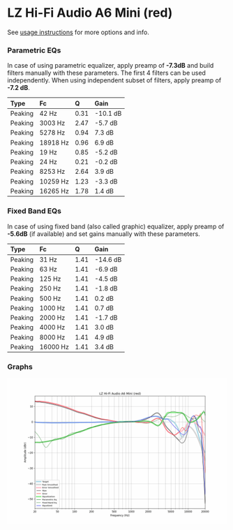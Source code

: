 # LZ Hi-Fi Audio A6 Mini (red)
See [usage instructions](https://github.com/jaakkopasanen/AutoEq#usage) for more options and info.

### Parametric EQs
In case of using parametric equalizer, apply preamp of **-7.3dB** and build filters manually
with these parameters. The first 4 filters can be used independently.
When using independent subset of filters, apply preamp of **-7.2 dB**.

| Type    | Fc       |    Q | Gain     |
|:--------|:---------|:-----|:---------|
| Peaking | 42 Hz    | 0.31 | -10.1 dB |
| Peaking | 3003 Hz  | 2.47 | -5.7 dB  |
| Peaking | 5278 Hz  | 0.94 | 7.3 dB   |
| Peaking | 18918 Hz | 0.96 | 6.9 dB   |
| Peaking | 19 Hz    | 0.85 | -5.2 dB  |
| Peaking | 24 Hz    | 0.21 | -0.2 dB  |
| Peaking | 8253 Hz  | 2.64 | 3.9 dB   |
| Peaking | 10259 Hz | 1.23 | -3.3 dB  |
| Peaking | 16265 Hz | 1.78 | 1.4 dB   |

### Fixed Band EQs
In case of using fixed band (also called graphic) equalizer, apply preamp of **-5.6dB**
(if available) and set gains manually with these parameters.

| Type    | Fc       |    Q | Gain     |
|:--------|:---------|:-----|:---------|
| Peaking | 31 Hz    | 1.41 | -14.6 dB |
| Peaking | 63 Hz    | 1.41 | -6.9 dB  |
| Peaking | 125 Hz   | 1.41 | -4.5 dB  |
| Peaking | 250 Hz   | 1.41 | -1.8 dB  |
| Peaking | 500 Hz   | 1.41 | 0.2 dB   |
| Peaking | 1000 Hz  | 1.41 | 0.7 dB   |
| Peaking | 2000 Hz  | 1.41 | -1.7 dB  |
| Peaking | 4000 Hz  | 1.41 | 3.0 dB   |
| Peaking | 8000 Hz  | 1.41 | 4.9 dB   |
| Peaking | 16000 Hz | 1.41 | 3.4 dB   |

### Graphs
![](./LZ%20Hi-Fi%20Audio%20A6%20Mini%20(red).png)